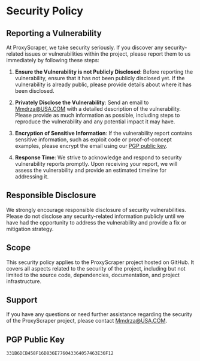 # Security Policy

## Reporting a Vulnerability

At ProxyScraper, we take security seriously. If you discover any security-related issues or vulnerabilities within the project, please report them to us immediately by following these steps:

1. **Ensure the Vulnerability is not Publicly Disclosed**: Before reporting the vulnerability, ensure that it has not been publicly disclosed yet. If the vulnerability is already public, please provide details about where it has been disclosed.

2. **Privately Disclose the Vulnerability**: Send an email to [Mmdrza@USA.COM](mailto:mmdrza@usa.com) with a detailed description of the vulnerability. Please provide as much information as possible, including steps to reproduce the vulnerability and any potential impact it may have.

3. **Encryption of Sensitive Information**: If the vulnerability report contains sensitive information, such as exploit code or proof-of-concept examples, please encrypt the email using our [PGP public key](https://github.com/ProxyScraper/ProxyScraper/blob/main/SECURITY.md#pgp-public-key).

4. **Response Time**: We strive to acknowledge and respond to security vulnerability reports promptly. Upon receiving your report, we will assess the vulnerability and provide an estimated timeline for addressing it.

## Responsible Disclosure

We strongly encourage responsible disclosure of security vulnerabilities. Please do not disclose any security-related information publicly until we have had the opportunity to address the vulnerability and provide a fix or mitigation strategy.

## Scope

This security policy applies to the ProxyScraper project hosted on GitHub. It covers all aspects related to the security of the project, including but not limited to the source code, dependencies, documentation, and project infrastructure.

## Support

If you have any questions or need further assistance regarding the security of the ProxyScraper project, please contact [Mmdrza@USA.COM](mailto:mmdrza@usa.com).


## PGP Public Key

`331B6DCB458F16D836E776043364057463E36F12`

